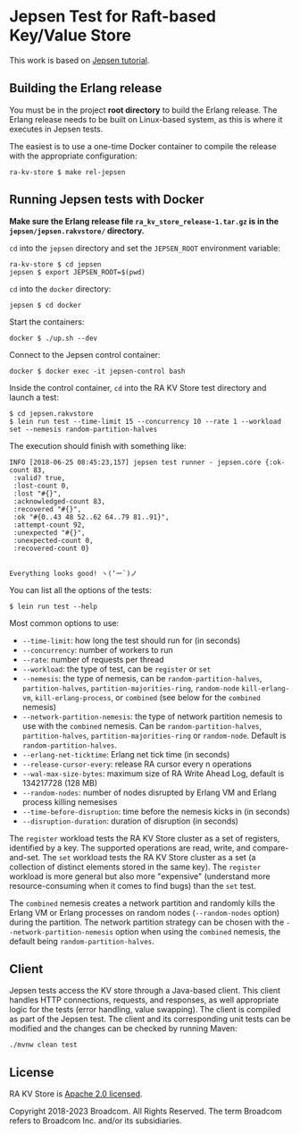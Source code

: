 # Jepsen Test for Raft-based Key/Value Store

This work is based on [Jepsen tutorial](https://github.com/jepsen-io/jepsen/blob/master/doc/tutorial/index.md).

## Building the Erlang release

You must be in the project **root directory** to build the Erlang release. The Erlang
release needs to be built on Linux-based system, as this is where it executes in Jepsen tests.

The easiest is to use a one-time Docker container to compile the release
with the appropriate configuration:

```
ra-kv-store $ make rel-jepsen
```

## Running Jepsen tests with Docker

**Make sure the Erlang release file `ra_kv_store_release-1.tar.gz` is in the
`jepsen/jepsen.rakvstore/` directory.**

`cd` into the `jepsen` directory and set the `JEPSEN_ROOT` environment variable:
```
ra-kv-store $ cd jepsen
jepsen $ export JEPSEN_ROOT=$(pwd)
```

`cd` into the `docker` directory:
```
jepsen $ cd docker
```

Start the containers:

```
docker $ ./up.sh --dev
```

Connect to the Jepsen control container:

```
docker $ docker exec -it jepsen-control bash
```

Inside the control container, `cd` into the RA KV Store test directory and launch a test:

```
$ cd jepsen.rakvstore
$ lein run test --time-limit 15 --concurrency 10 --rate 1 --workload set --nemesis random-partition-halves
```

The execution should finish with something like:

```
INFO [2018-06-25 08:45:23,157] jepsen test runner - jepsen.core {:ok-count 83,
 :valid? true,
 :lost-count 0,
 :lost "#{}",
 :acknowledged-count 83,
 :recovered "#{}",
 :ok "#{0..43 48 52..62 64..79 81..91}",
 :attempt-count 92,
 :unexpected "#{}",
 :unexpected-count 0,
 :recovered-count 0}


Everything looks good! ヽ(‘ー`)ノ
```

You can list all the options of the tests:
```
$ lein run test --help
```

Most common options to use:
 * `--time-limit`: how long the test should run for (in seconds)
 * `--concurrency`: number of workers to run
 * `--rate`: number of requests per thread
 * `--workload`: the type of test, can be `register` or `set`
 * `--nemesis`: the type of nemesis, can be `random-partition-halves`,
 `partition-halves`, `partition-majorities-ring`, `random-node`
 `kill-erlang-vm`, `kill-erlang-process`, or `combined` (see below for the `combined` nemesis)
 * `--network-partition-nemesis`: the type of network partition nemesis to use with the
 `combined` nemesis. Can be `random-partition-halves`, `partition-halves`,
 `partition-majorities-ring` or `random-node`. Default is `random-partition-halves`.
 * `--erlang-net-ticktime`: Erlang net tick time (in seconds)
 * `--release-cursor-every`: release RA cursor every n operations
 * `--wal-max-size-bytes`: maximum size of RA Write Ahead Log, default is 134217728 (128 MB)
 * `--random-nodes`: number of nodes disrupted by Erlang VM and Erlang process killing nemesises
 * `--time-before-disruption`: time before the nemesis kicks in (in seconds)
 * `--disruption-duration`: duration of disruption (in seconds)

The `register` workload tests the RA KV Store cluster as a set of registers, identified
by a key. The supported operations are read, write, and compare-and-set. The `set` workload
tests the RA KV Store cluster as a set (a collection of distinct elements stored in the
same key). The `register` workload is more general but also more "expensive" (understand
more resource-consuming when it comes to find bugs) than the `set` test.

The `combined` nemesis creates a network partition and randomly kills the Erlang VM or Erlang
processes on random nodes (`--random-nodes` option) during the partition. The network partition
strategy can be chosen with the `--network-partition-nemesis` option when using the `combined` nemesis,
the default being `random-partition-halves`.

## Client

Jepsen tests access the KV store through a Java-based client. This client handles HTTP connections, requests,
and responses, as well appropriate logic for the tests (error handling, value swapping). The client is
compiled as part of the Jepsen test. The client and its corresponding unit tests can be modified and the
changes can be checked by running Maven:

```
./mvnw clean test
```

## License

RA KV Store is [Apache 2.0 licensed](https://www.apache.org/licenses/LICENSE-2.0.html).

Copyright 2018-2023 Broadcom. All Rights Reserved.
The term Broadcom refers to Broadcom Inc. and/or its subsidiaries.
